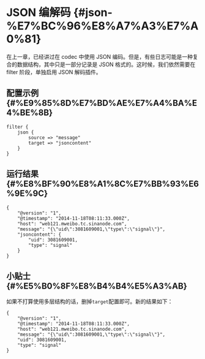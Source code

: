 # JSON 编解码 {#json-%E7%BC%96%E8%A7%A3%E7%A0%81}

在上一章，已经讲过在 codec 中使用 JSON 编码。但是，有些日志可能是一种复合的数据结构，其中只是一部分记录是 JSON 格式的。这时候，我们依然需要在 filter 阶段，单独启用 JSON 解码插件。

## 配置示例 {#%E9%85%8D%E7%BD%AE%E7%A4%BA%E4%BE%8B}

```
filter {
    json {
        source => "message"
        target => "jsoncontent"
    }
}

```

## 运行结果 {#%E8%BF%90%E8%A1%8C%E7%BB%93%E6%9E%9C}

```
{
    "@version": "1",
    "@timestamp": "2014-11-18T08:11:33.000Z",
    "host": "web121.mweibo.tc.sinanode.com",
    "message": "{\"uid\":3081609001,\"type\":\"signal\"}",
    "jsoncontent": {
        "uid": 3081609001,
        "type": "signal"
    }
}

```

## 小贴士 {#%E5%B0%8F%E8%B4%B4%E5%A3%AB}

如果不打算使用多层结构的话，删掉`target`配置即可。新的结果如下：

```
{
    "@version": "1",
    "@timestamp": "2014-11-18T08:11:33.000Z",
    "host": "web121.mweibo.tc.sinanode.com",
    "message": "{\"uid\":3081609001,\"type\":\"signal\"}",
    "uid": 3081609001,
    "type": "signal"
}
```



